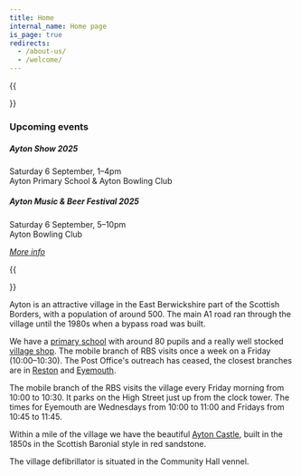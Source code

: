 ```yaml
---
title: Home
internal_name: Home page
is_page: true
redirects:
  - /about-us/
  - /welcome/
---
```


{{<aside side="left">}}

### Upcoming events

##### Ayton Show 2025

Saturday 6 September, 1–4pm  
Ayton Primary School & Ayton Bowling Club

##### Ayton Music & Beer Festival 2025

Saturday 6 September, 5–10pm  
Ayton Bowling Club

[_More info_](/calendar)

{{</aside>}}

Ayton is an attractive village in the East Berwickshire part of the Scottish Borders, with a population of around 500. The main A1 road ran through the village until the 1980s when a bypass road was built.

We have a [primary school](https://aytonprimary.com) with around 80 pupils and a really well stocked [village shop](https://www.facebook.com/aytonminimart/). The mobile branch of RBS visits once a week on a Friday (10:00&ndash;10:30). The Post Office's outreach has ceased, the closest branches are in [Reston](https://www.postoffice.co.uk/branch-finder/1458302/reston) and [Eyemouth](https://www.postoffice.co.uk/branch-finder/2078309/eyemouth).

The mobile branch of the RBS visits the village every Friday morning from 10:00 to 10:30. It parks on the High Street just up from the clock tower. The times for Eyemouth are Wednesdays from 10:00 to 11:00 and Fridays from 10:45 to 11:45.

Within a mile of the village we have the beautiful [Ayton Castle](https://aytoncastle.co.uk), built in the 1850s in the Scottish Baronial style in red sandstone.

The village defibrillator is situated in the Community Hall vennel.
